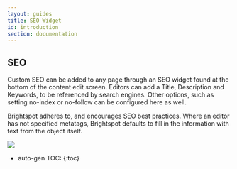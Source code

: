 ```yaml
---
layout: guides
title: SEO Widget
id: introduction
section: documentation
---
```


<div markdown="1" class="span8">


## SEO

Custom SEO can be added to any page through an SEO widget found at the bottom of the content edit screen. Editors can add a Title, Description and Keywords, to be referenced by search engines. Other options, such as setting no-index or no-follow can be configured here as well.

Brightspot adheres to, and encourages SEO best practices. Where an editor has not specified metatags, Brightspot defaults to fill in the information with text from the object itself.

![](http://cdn.psddev.com/dims4/PSD/e3cbdab/2147483647/resize/700x%3E/quality/90/?url=http%3A%2F%2Fcdn.psddev.com%2F24%2Fd2%2Fc58cb78f4b03b2b6d7fdd3ee0650%2Fseo.png)

</div>

<div class="span4 dari-docs-sidebar">
<div markdown="1" style="position:scroll;" class="well sidebar-nav">

* auto-gen TOC:
{:toc}

</div>
</div>
